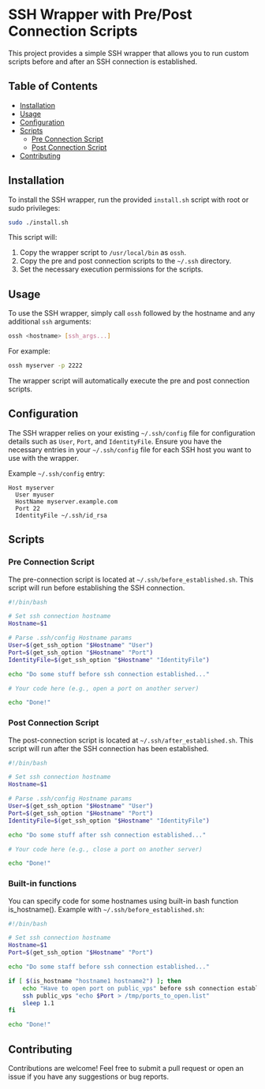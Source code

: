 # SSH Wrapper with Pre/Post Connection Scripts

This project provides a simple SSH wrapper that allows you to run custom scripts before and after an SSH connection is established.

## Table of Contents

- [Installation](#installation)
- [Usage](#usage)
- [Configuration](#configuration)
- [Scripts](#scripts)
  - [Pre Connection Script](#pre-connection-script)
  - [Post Connection Script](#post-connection-script)
- [Contributing](#contributing)

## Installation

To install the SSH wrapper, run the provided `install.sh` script with root or sudo privileges:

```bash
sudo ./install.sh
```

This script will:
1. Copy the wrapper script to `/usr/local/bin` as `ossh`.
2. Copy the pre and post connection scripts to the `~/.ssh` directory.
3. Set the necessary execution permissions for the scripts.

## Usage

To use the SSH wrapper, simply call `ossh` followed by the hostname and any additional `ssh` arguments:

```bash
ossh <hostname> [ssh_args...]
```

For example:

```bash
ossh myserver -p 2222
```

The wrapper script will automatically execute the pre and post connection scripts.

## Configuration

The SSH wrapper relies on your existing `~/.ssh/config` file for configuration details such as `User`, `Port`, and `IdentityFile`. Ensure you have the necessary entries in your `~/.ssh/config` file for each SSH host you want to use with the wrapper.

Example `~/.ssh/config` entry:

```config
Host myserver
  User myuser
  HostName myserver.example.com
  Port 22
  IdentityFile ~/.ssh/id_rsa
```

## Scripts

### Pre Connection Script

The pre-connection script is located at `~/.ssh/before_established.sh`. This script will run before establishing the SSH connection.

```bash
#!/bin/bash

# Set ssh connection hostname
Hostname=$1

# Parse .ssh/config Hostname params
User=$(get_ssh_option "$Hostname" "User")
Port=$(get_ssh_option "$Hostname" "Port")
IdentityFile=$(get_ssh_option "$Hostname" "IdentityFile")

echo "Do some stuff before ssh connection established..."

# Your code here (e.g., open a port on another server)

echo "Done!"
```

### Post Connection Script

The post-connection script is located at `~/.ssh/after_established.sh`. This script will run after the SSH connection has been established.

```bash
#!/bin/bash

# Set ssh connection hostname
Hostname=$1

# Parse .ssh/config Hostname params
User=$(get_ssh_option "$Hostname" "User")
Port=$(get_ssh_option "$Hostname" "Port")
IdentityFile=$(get_ssh_option "$Hostname" "IdentityFile")

echo "Do some stuff after ssh connection established..."

# Your code here (e.g., close a port on another server)

echo "Done!"
```

### Built-in functions

You can specify code for some hostnames using built-in bash function is_hostname(). Example with `~/.ssh/before_established.sh`:

```bash
#!/bin/bash

# Set ssh connection hostname
Hostname=$1
Port=$(get_ssh_option "$Hostname" "Port")

echo "Do some staff before ssh connection established..."

if [ $(is_hostname "hostname1 hostname2") ]; then
    echo "Have to open port on public_vps" before ssh connection established
    ssh public_vps "echo $Port > /tmp/ports_to_open.list"
    sleep 1.1
fi

echo "Done!"
```

## Contributing

Contributions are welcome! Feel free to submit a pull request or open an issue if you have any suggestions or bug reports.
